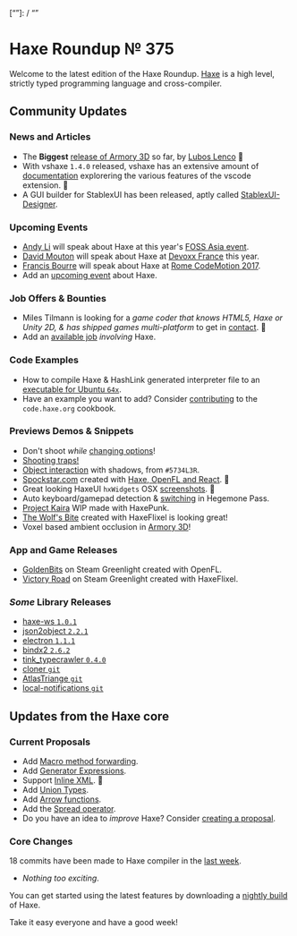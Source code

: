 [_template]: ../templates/roundup.html
[date]: / "2017-03-13 09:58:00"
[modified]: / "2017-03-13 10:30:00"
[published]: / "2017-03-13 10:30:00"
[description]: / "The latest news covering the Haxe community, featuring three upcoming talks, the latest HaxeLib releases, game previews and lots more!"
[“”]: / “”

# Haxe Roundup № 375

Welcome to the latest edition of the Haxe Roundup. [Haxe](http://haxe.org/?utm_source=haxe.io) is a high level, strictly typed programming language and cross-compiler.

## Community Updates

### News and Articles

- The **Biggest** [release of Armory 3D](https://twitter.com/luboslenco/status/838776571997601792) so far, by [Lubos Lenco](https://twitter.com/luboslenco) :star2:
- With vshaxe `1.4.0` released, vshaxe has an extensive amount of [documentation](https://github.com/vshaxe/vshaxe/wiki) explorering the various features of the vscode extension. :star2:
- A GUI builder for StablexUI has been released, aptly called [StablexUI-Designer](https://github.com/r3d9u11/StablexUI-Designer).

### Upcoming Events

- [Andy Li](https://twitter.com/andy_li) will speak about Haxe at this year's [FOSS Asia event](https://twitter.com/andy_li/status/837132155591405568).
- [David Mouton](https://twitter.com/damoebius) will speak about Haxe at [Devoxx France](http://cfp.devoxx.fr/2017/talk/EFI-6314/Beyond_Javascript) this year.
- [Francis Bourre](https://twitter.com/francisbourre) will speak about Haxe at [Rome CodeMotion 2017](https://twitter.com/francisbourre/status/838999796958572544).
- Add an [upcoming event](https://github.com/skial/haxe.io/labels/events) about Haxe.

### Job Offers & Bounties

- Miles Tilmann is looking for a _game coder that knows HTML5, Haxe or Unity 2D, & has shipped games multi-platform_ to get in [contact](https://twitter.com/MilesTilmann/status/839520036402434048). :necktie:
- Add an [available job](https://github.com/skial/haxe.io/labels/jobs) _involving_ Haxe.

### Code Examples

- How to compile Haxe & HashLink generated interpreter file to an [executable for Ubuntu `64x`](https://groups.google.com/d/msg/haxelang/pla9fCeLu7M/ep8PnlYPBAAJ).
- Have an example you want to add? Consider [contributing](https://github.com/HaxeFoundation/code-cookbook#contributing-articles) to the `code.haxe.org` cookbook.

### Previews Demos & Snippets

- Don't shoot _while_ [changing options](https://twitter.com/5Mixer/status/839438334812311552)!
- [Shooting traps!](https://twitter.com/5Mixer/status/841110474875846658)
- [Object interaction](https://twitter.com/Rt8vr8ttr/status/840204114227265536) with shadows, from `#5734L3R`.
- [Spockstar.com](http://www.spockstar.com/) created with [Haxe, OpenFL and React](https://twitter.com/derRaab/status/839125232623452161). :star2: 
- Great looking HaxeUI `hxWidgets` OSX [screenshots](https://github.com/haxeui/hxWidgets/issues/44#issuecomment-285959047). :star2:
- Auto keyboard/gamepad detection & [switching](https://twitter.com/ingenoire/status/840587251037962240) in Hegemone Pass.
- [Project Kaira](https://twitter.com/TeamIdeaBomb/status/840398768793104384) WIP made with HaxePunk.
- [The Wolf's Bite](https://twitter.com/ericmbernier/status/840020542329651200) created with HaxeFlixel is looking great!
- Voxel based ambient occlusion in [Armory 3D](https://twitter.com/luboslenco/status/839828998435790848)!

### App and Game Releases

- [GoldenBits](https://steamcommunity.com/sharedfiles/filedetails/?id=881034264) on Steam Greenlight created with OpenFL.
- [Victory Road](https://steamcommunity.com/sharedfiles/filedetails/?id=875803891) on Steam Greenlight created with HaxeFlixel.

### _Some_ Library Releases

- [haxe-ws `1.0.1`](http://lib.haxe.org/p/haxe-ws)
- [json2object `2.2.1`](http://lib.haxe.org/p/json2object)
- [electron `1.1.1`](http://lib.haxe.org/p/electron)
- [bindx2 `2.6.2`](http://lib.haxe.org/p/bindx2)
- [tink_typecrawler `0.4.0`](http://lib.haxe.org/p/tink_typecrawler)
- [cloner `git`](https://github.com/thomasuster/cloner)
- [AtlasTriange `git`](https://github.com/loudoweb/AtlasTriangle)
- [local-notifications `git`](https://github.com/thomasuster/local-notifications)

## Updates from the Haxe core

### Current Proposals

- Add [Macro method forwarding](https://github.com/HaxeFoundation/haxe-evolution/pull/18).
- Add [Generator Expressions](https://github.com/HaxeFoundation/haxe-evolution/pull/15).
- Support [Inline XML](https://github.com/HaxeFoundation/haxe-evolution/pull/12). :star2:
- Add [Union Types](https://github.com/HaxeFoundation/haxe-evolution/pull/11).
- Add [Arrow functions](https://github.com/HaxeFoundation/haxe-evolution/pull/8).
- Add the [Spread operator](https://github.com/HaxeFoundation/haxe-evolution/pull/7).
- Do you have an idea to _improve_ Haxe? Consider [creating a proposal].

### Core Changes

18 commits have been made to Haxe compiler in the [last week].

- _Nothing too exciting_.

You can get started using the latest features by downloading a [nightly build] of Haxe.

Take it easy everyone and have a good week!

[last week]: https://github.com/issues?utf8=%E2%9C%93&q=closed%3A2017-03-05..2017-03-13+org%3Ahaxefoundation+is%3Aclosed+
[nightly build]: http://build.haxe.org
[creating a proposal]: https://github.com/HaxeFoundation/haxe-evolution
